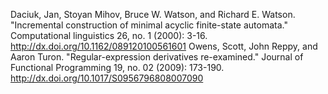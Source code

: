 Daciuk, Jan, Stoyan Mihov, Bruce W. Watson, and Richard E. Watson. "Incremental construction of minimal acyclic finite-state automata." Computational linguistics 26, no. 1 (2000): 3-16. http://dx.doi.org/10.1162/089120100561601
Owens, Scott, John Reppy, and Aaron Turon. "Regular-expression derivatives re-examined." Journal of Functional Programming 19, no. 02 (2009): 173-190. http://dx.doi.org/10.1017/S0956796808007090